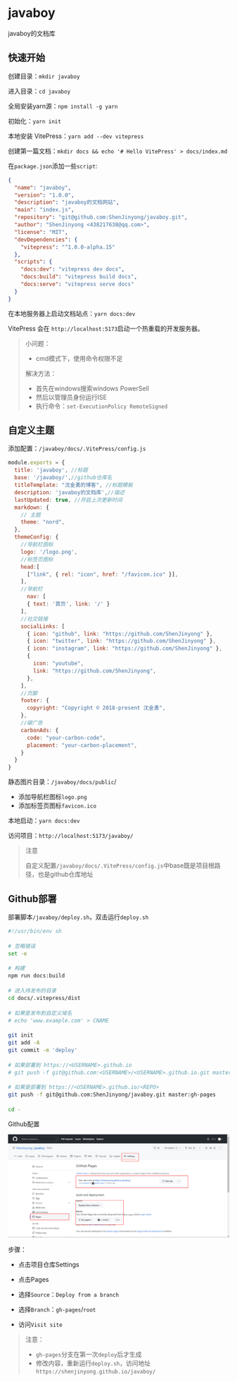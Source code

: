 # javaboy

javaboy的文档库

## 快速开始

创建目录：`mkdir javaboy`

进入目录：`cd javaboy`

全局安装yarn源：`npm install -g yarn`

初始化：`yarn init`

本地安装 VitePress：`yarn add --dev vitepress`

创建第一篇文档：`mkdir docs && echo '# Hello VitePress' > docs/index.md`

在`package.json`添加一些`script`:

```json
{
  "name": "javaboy",
  "version": "1.0.0",
  "description": "javaboy的文档网站",
  "main": "index.js",
  "repository": "git@github.com:ShenJinyong/javaboy.git",
  "author": "ShenJinyong <438217638@qq.com>",
  "license": "MIT",
  "devDependencies": {
    "vitepress": "^1.0.0-alpha.15"
  },
  "scripts": {
    "docs:dev": "vitepress dev docs",
    "docs:build": "vitepress build docs",
    "docs:serve": "vitepress serve docs"
  }
}
```

在本地服务器上启动文档站点：`yarn docs:dev`

VitePress 会在 `http://localhost:5173`启动一个热重载的开发服务器。

> 小问题：
>
> - cmd模式下，使用命令权限不足
>
> 解决方法：
>
> - 首先在windows搜索windows PowerSell
> - 然后以管理员身份运行ISE
> - 执行命令：`set-ExecutionPolicy RemoteSigned`

## 自定义主题

添加配置：`/javaboy/docs/.VitePress/config.js`

```js
module.exports = {
  title: 'javaboy', //标题
  base: '/javaboy/',//github仓库名
  titleTemplate: "沈金勇的博客", //标题模板
  description: 'javaboy的文档库',//描述
  lastUpdated: true, //开启上次更新时间
  markdown: {
    // 主题
    theme: "nord",
  },
  themeConfig: {
    //导航栏图标
    logo: '/logo.png',
    //标签页图标
    head:[
      ["link", { rel: "icon", href: "/favicon.ico" }],
    ],
    //导航栏
	  nav: [
      { text: '首页', link: '/' }
    ],
    //社交链接
    socialLinks: [
      { icon: "github", link: "https://github.com/ShenJinyong" },
      { icon: "twitter", link: "https://github.com/ShenJinyong" },
      { icon: "instagram", link: "https://github.com/ShenJinyong" },
      {
        icon: "youtube",
        link: "https://github.com/ShenJinyong",
      },
    ],
    //页脚
    footer: {
      copyright: "Copyright © 2018-present 沈金勇",
    },
    //碳广告
    carbonAds: {
      code: "your-carbon-code",
      placement: "your-carbon-placement",
    }
  }
}
```

静态图片目录：`/javaboy/docs/public`/

- 添加导航栏图标`logo.png`
- 添加标签页图标`favicon.ico`

本地启动：`yarn docs:dev`

访问项目：`http://localhost:5173/javaboy/`

> 注意
>
> 自定义配置`/javaboy/docs/.VitePress/config.js`中base既是项目根路径，也是github仓库地址

## Github部署

部署脚本`/javaboy/deploy.sh`，双击运行`deploy.sh`

```sh
#!/usr/bin/env sh

# 忽略错误
set -e

# 构建
npm run docs:build

# 进入待发布的目录
cd docs/.vitepress/dist

# 如果是发布到自定义域名
# echo 'www.example.com' > CNAME

git init
git add -A
git commit -m 'deploy'

# 如果部署到 https://<USERNAME>.github.io
# git push -f git@github.com:<USERNAME>/<USERNAME>.github.io.git master

# 如果是部署到 https://<USERNAME>.github.io/<REPO>
git push -f git@github.com:ShenJinyong/javaboy.git master:gh-pages

cd -
```

Github配置

![github-pages](.\images\github-pages.png)

步骤：

- 点击项目仓库Settings

- 点击Pages
- 选择`Source`：`Deploy from a branch`
- 选择`Branch`：`gh-pages`/`root`
- 访问`Visit site`

>注意：
>
>- `gh-pages`分支在第一次`deploy`后才生成
>- 修改内容，重新运行`deploy.sh`，访问地址`https://shenjinyong.github.io/javaboy/`
